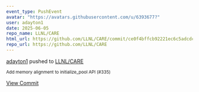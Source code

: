 ```yaml
---
event_type: PushEvent
avatar: "https://avatars.githubusercontent.com/u/6393677?"
user: adayton1
date: 2025-06-05
repo_name: LLNL/CARE
html_url: https://github.com/LLNL/CARE/commit/ce0f4bffcb92221ec6c5adcdce05aaa9a5bdfc78
repo_url: https://github.com/LLNL/CARE
---
```


<a href='https://github.com/adayton1' target='_blank'>adayton1</a> pushed to <a href='https://github.com/LLNL/CARE' target='_blank'>LLNL/CARE</a>

<small>Add memory alignment to initialize_pool API (#335)</small>

<a href='https://github.com/LLNL/CARE/commit/ce0f4bffcb92221ec6c5adcdce05aaa9a5bdfc78' target='_blank'>View Commit</a>